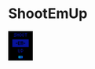 # ShootEmUp

<img src = 'https://github.com/jflores7077/ShootEmUp/blob/master/ShootEmUp/start.PNG' width = '50px' height = '60px'></img>
